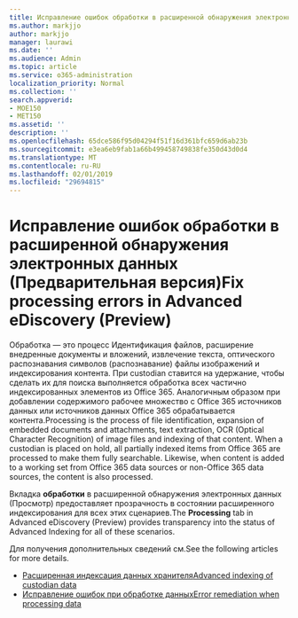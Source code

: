 ```yaml
---
title: Исправление ошибок обработки в расширенной обнаружения электронных данных (Предварительная версия)
ms.author: markjjo
author: markjjo
manager: laurawi
ms.date: ''
ms.audience: Admin
ms.topic: article
ms.service: o365-administration
localization_priority: Normal
ms.collection: ''
search.appverid:
- MOE150
- MET150
ms.assetid: ''
description: ''
ms.openlocfilehash: 65dce586f95d04294f51f16d361bfc659d6ab23b
ms.sourcegitcommit: e3ea6eb9fab1a66b499458749838fe350d43d0d4
ms.translationtype: MT
ms.contentlocale: ru-RU
ms.lasthandoff: 02/01/2019
ms.locfileid: "29694815"
---
```

# <a name="fix-processing-errors-in-advanced-ediscovery-preview"></a><span data-ttu-id="df0fe-102">Исправление ошибок обработки в расширенной обнаружения электронных данных (Предварительная версия)</span><span class="sxs-lookup"><span data-stu-id="df0fe-102">Fix processing errors in Advanced eDiscovery (Preview)</span></span>

<span data-ttu-id="df0fe-p101">Обработка — это процесс Идентификация файлов, расширение внедренные документы и вложений, извлечение текста, оптического распознавания символов (распознавание) файлы изображений и индексирования контента.  При custodian ставится на удержание, чтобы сделать их для поиска выполняется обработка всех частично индексированных элементов из Office 365.  Аналогичным образом при добавлении содержимого рабочее множество с Office 365 источников данных или источников данных Office 365 обрабатывается контента.</span><span class="sxs-lookup"><span data-stu-id="df0fe-p101">Processing is the process of file identification, expansion of embedded documents and attachments, text extraction, OCR (Optical Character Recognition) of image files and indexing of that content.  When a custodian is placed on hold, all partially indexed items from Office 365 are processed to make them fully searchable.  Likewise, when content is added to a working set from Office 365 data sources or non-Office 365 data sources, the content is also processed.</span></span>

<span data-ttu-id="df0fe-106">Вкладка **обработки** в расширенной обнаружения электронных данных (Просмотр) предоставляет прозрачность в состоянии расширенного индексирования для всех этих сценариев.</span><span class="sxs-lookup"><span data-stu-id="df0fe-106">The **Processing** tab in Advanced eDiscovery (Preview) provides transparency into the status of Advanced Indexing for all of these scenarios.</span></span>

<span data-ttu-id="df0fe-107">Для получения дополнительных сведений см.</span><span class="sxs-lookup"><span data-stu-id="df0fe-107">See the following articles for more details.</span></span>

- [<span data-ttu-id="df0fe-108">Расширенная индексация данных хранителя</span><span class="sxs-lookup"><span data-stu-id="df0fe-108">Advanced indexing of custodian data</span></span>](indexing-custodian-data.md)
- [<span data-ttu-id="df0fe-109">Исправление ошибок при обработке данных</span><span class="sxs-lookup"><span data-stu-id="df0fe-109">Error remediation when processing data</span></span>](error-remediation.md)
